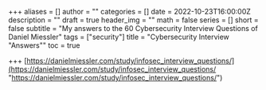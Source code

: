 +++
aliases = []
author = ""
categories = []
date = 2022-10-23T16:00:00Z
description = ""
draft = true
header_img = ""
math = false
series = []
short = false
subtitle = "My answers to the 60 Cybersecurity Interview Questions of Daniel Miessler"
tags = ["security"]
title = "Cybersecurity Interview \"Answers\""
toc = true

+++
[https://danielmiessler.com/study/infosec_interview_questions/](https://danielmiessler.com/study/infosec_interview_questions/ "https://danielmiessler.com/study/infosec_interview_questions/")